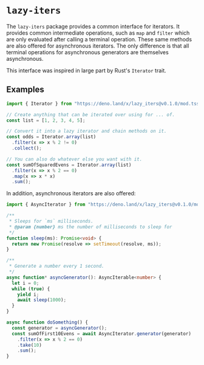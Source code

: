 # `lazy-iters`

The `lazy-iters` package provides a common interface for iterators. It provides common intermediate operations, such as `map` and `filter` which are only evaluated after calling a terminal operation. These same methods are also offered for asynchronous iterators. The only difference is that all terminal operations for asynchronous generators are themselves asynchronous.

This interface was inspired in large part by Rust's `Iterator` trait.

## Examples

```typescript
import { Iterator } from "https://deno.land/x/lazy_iters@v0.1.0/mod.tss";

// Create anything that can be iterated over using for ... of.
const list = [1, 2, 3, 4, 5];

// Convert it into a lazy iterator and chain methods on it.
const odds = Iterator.array(list)
  .filter(x => x % 2 != 0)
  .collect();

// You can also do whatever else you want with it.
const sumOfSquaredEvens = Iterator.array(list)
  .filter(x => x % 2 == 0)
  .map(x => x * x)
  .sum();
```

In addition, asynchronous iterators are also offered:

```typescript
import { AsyncIterator } from "https://deno.land/x/lazy_iters@v0.1.0/mod.ts";

/**
 * Sleeps for `ms` milliseconds.
 * @param {number} ms the number of milliseconds to sleep for
 */
function sleep(ms): Promise<void> {
  return new Promise(resolve => setTimeout(resolve, ms));
}

/**
 * Generate a number every 1 second.
 */
async function* asyncGenerator(): AsyncIterable<number> {
  let i = 0;
  while (true) {
    yield i;
    await sleep(1000);
  }
}

async function doSomething() {
  const generator = asyncGenerator();
  const sumOfFirst10Evens = await AsyncIterator.generator(generator)
    .filter(x => x % 2 == 0)
    .take(10)
    .sum();
}
```